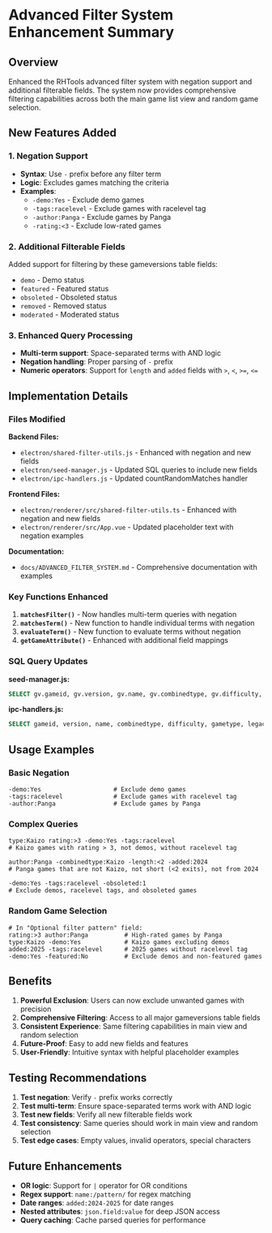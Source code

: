 # Advanced Filter System Enhancement Summary

## Overview

Enhanced the RHTools advanced filter system with negation support and additional filterable fields. The system now provides comprehensive filtering capabilities across both the main game list view and random game selection.

## New Features Added

### 1. Negation Support
- **Syntax**: Use `-` prefix before any filter term
- **Logic**: Excludes games matching the criteria
- **Examples**:
  - `-demo:Yes` - Exclude demo games
  - `-tags:racelevel` - Exclude games with racelevel tag
  - `-author:Panga` - Exclude games by Panga
  - `-rating:<3` - Exclude low-rated games

### 2. Additional Filterable Fields
Added support for filtering by these gameversions table fields:
- `demo` - Demo status
- `featured` - Featured status  
- `obsoleted` - Obsoleted status
- `removed` - Removed status
- `moderated` - Moderated status

### 3. Enhanced Query Processing
- **Multi-term support**: Space-separated terms with AND logic
- **Negation handling**: Proper parsing of `-` prefix
- **Numeric operators**: Support for `length` and `added` fields with `>`, `<`, `>=`, `<=`

## Implementation Details

### Files Modified

**Backend Files:**
- `electron/shared-filter-utils.js` - Enhanced with negation and new fields
- `electron/seed-manager.js` - Updated SQL queries to include new fields
- `electron/ipc-handlers.js` - Updated countRandomMatches handler

**Frontend Files:**
- `electron/renderer/src/shared-filter-utils.ts` - Enhanced with negation and new fields
- `electron/renderer/src/App.vue` - Updated placeholder text with negation examples

**Documentation:**
- `docs/ADVANCED_FILTER_SYSTEM.md` - Comprehensive documentation with examples

### Key Functions Enhanced

1. **`matchesFilter()`** - Now handles multi-term queries with negation
2. **`matchesTerm()`** - New function to handle individual terms with negation
3. **`evaluateTerm()`** - New function to evaluate terms without negation
4. **`getGameAttribute()`** - Enhanced with additional field mappings

### SQL Query Updates

**seed-manager.js:**
```sql
SELECT gv.gameid, gv.version, gv.name, gv.combinedtype, gv.difficulty, gv.gametype, gv.legacy_type, gv.author, gv.length, gv.description, gv.publicrating, gv.demo, gv.featured, gv.obsoleted, gv.removed, gv.moderated
```

**ipc-handlers.js:**
```sql
SELECT gameid, version, name, combinedtype, difficulty, gametype, legacy_type, author, length, description, publicrating, demo, featured, obsoleted, removed, moderated
```

## Usage Examples

### Basic Negation
```
-demo:Yes                    # Exclude demo games
-tags:racelevel              # Exclude games with racelevel tag
-author:Panga                # Exclude games by Panga
```

### Complex Queries
```
type:Kaizo rating:>3 -demo:Yes -tags:racelevel
# Kaizo games with rating > 3, not demos, without racelevel tag

author:Panga -combinedtype:Kaizo -length:<2 -added:2024
# Panga games that are not Kaizo, not short (<2 exits), not from 2024

-demo:Yes -tags:racelevel -obsoleted:1
# Exclude demos, racelevel tags, and obsoleted games
```

### Random Game Selection
```
# In "Optional filter pattern" field:
rating:>3 author:Panga          # High-rated games by Panga
type:Kaizo -demo:Yes            # Kaizo games excluding demos
added:2025 -tags:racelevel      # 2025 games without racelevel tag
-demo:Yes -featured:No          # Exclude demos and non-featured games
```

## Benefits

1. **Powerful Exclusion**: Users can now exclude unwanted games with precision
2. **Comprehensive Filtering**: Access to all major gameversions table fields
3. **Consistent Experience**: Same filtering capabilities in main view and random selection
4. **Future-Proof**: Easy to add new fields and features
5. **User-Friendly**: Intuitive syntax with helpful placeholder examples

## Testing Recommendations

1. **Test negation**: Verify `-` prefix works correctly
2. **Test multi-term**: Ensure space-separated terms work with AND logic
3. **Test new fields**: Verify all new filterable fields work
4. **Test consistency**: Same queries should work in main view and random selection
5. **Test edge cases**: Empty values, invalid operators, special characters

## Future Enhancements

- **OR logic**: Support for `|` operator for OR conditions
- **Regex support**: `name:/pattern/` for regex matching
- **Date ranges**: `added:2024-2025` for date ranges
- **Nested attributes**: `json.field:value` for deep JSON access
- **Query caching**: Cache parsed queries for performance
